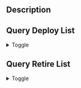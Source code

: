 ## Description

## Query Deploy List
<p>
<details>
<summary>Toggle</summary>
<pre><code id="d">

**Replace me with query list (one per line)**

</code></pre>
</details>
</p>

## Query Retire List
<p>
<details>
<summary>Toggle</summary>
<pre><code id="r">

**Replace me with query list (one per line)**

</code></pre>
</details>
</p>